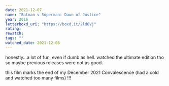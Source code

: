 ```yaml
---
date: 2021-12-07
name: "Batman v Superman: Dawn of Justice"
year: 2016
letterboxd_uri: "https://boxd.it/2ld6Vj"
rating: 
rewatch: 
tags: ""
watched_date: 2021-12-06
---
```


honestly...a lot of fun, even if dumb as hell. watched the ultimate edition tho so maybe previous releases were not as good. 

this film marks the end of my December 2021 Convalescence (had a cold and watched too many films) !!!
